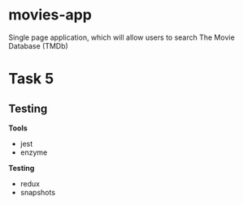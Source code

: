 # movies-app
Single page application, which will allow users to search The Movie Database (TMDb)

# Task 5
## Testing

**Tools**
- jest
- enzyme

**Testing**
- redux
- snapshots